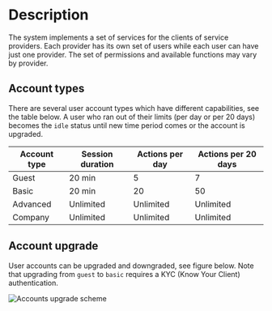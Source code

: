 # Description

The system implements a set of services for the clients of service providers. Each provider has its own set of users while each user can have just one provider. The set of permissions and available functions may vary by provider.

## Account types

There are several user account types which have different capabilities, see the table below. A user who ran out of their limits (per day or per 20 days) becomes the `idle` status until new time period comes or the account is upgraded.

|Account type|Session duration|Actions per day|Actions per 20 days|
|--|--|--|--|
|Guest|20 min|5|7|
|Basic|20 min|20|50|
|Advanced|Unlimited|Unlimited|Unlimited|
|Company|Unlimited|Unlimited|Unlimited|

## Account upgrade

User accounts can be upgraded and downgraded, see figure below. Note that upgrading from `guest` to `basic` requires a KYC (Know Your Client) authentication.

![Accounts upgrade scheme](http://www.plantuml.com/plantuml/png/FOt1YiCW48RlynG3Urlm1PPboJQ77le4fVGmrKaY62rcRF7j6r5pzFk_-HmseIXfTU1u4fI0qSwBeB6HjTZW0NP36C-9Dm6uVTzHgR_wn2zNv3bIXkwTQBEw3PcT2s-0AfUpklxWvJeY9LdOYvsiflfJzNwLgbvF_fiNUSscLNMctQsbqknpG-MyeruOm_eadrlWuH83TASqkd30KZaW3EnDMjq7 "Account type upgrades")

